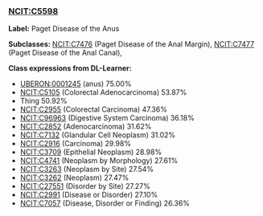 
### [NCIT:C5598](http://purl.obolibrary.org/obo/NCIT_C5598)
**Label:** Paget Disease of the Anus

**Subclasses:** [NCIT:C7476](http://purl.obolibrary.org/obo/NCIT_C7476) (Paget Disease of the Anal Margin), [NCIT:C7477](http://purl.obolibrary.org/obo/NCIT_C7477) (Paget Disease of the Anal Canal), 

**Class expressions from DL-Learner:**

- [UBERON:0001245](http://purl.obolibrary.org/obo/UBERON_0001245) (anus) 75.00%
- [NCIT:C5105](http://purl.obolibrary.org/obo/NCIT_C5105) (Colorectal Adenocarcinoma) 53.87%
- Thing 50.92%
- [NCIT:C2955](http://purl.obolibrary.org/obo/NCIT_C2955) (Colorectal Carcinoma) 47.36%
- [NCIT:C96963](http://purl.obolibrary.org/obo/NCIT_C96963) (Digestive System Carcinoma) 36.18%
- [NCIT:C2852](http://purl.obolibrary.org/obo/NCIT_C2852) (Adenocarcinoma) 31.62%
- [NCIT:C7132](http://purl.obolibrary.org/obo/NCIT_C7132) (Glandular Cell Neoplasm) 31.02%
- [NCIT:C2916](http://purl.obolibrary.org/obo/NCIT_C2916) (Carcinoma) 29.98%
- [NCIT:C3709](http://purl.obolibrary.org/obo/NCIT_C3709) (Epithelial Neoplasm) 28.98%
- [NCIT:C4741](http://purl.obolibrary.org/obo/NCIT_C4741) (Neoplasm by Morphology) 27.61%
- [NCIT:C3263](http://purl.obolibrary.org/obo/NCIT_C3263) (Neoplasm by Site) 27.54%
- [NCIT:C3262](http://purl.obolibrary.org/obo/NCIT_C3262) (Neoplasm) 27.47%
- [NCIT:C27551](http://purl.obolibrary.org/obo/NCIT_C27551) (Disorder by Site) 27.27%
- [NCIT:C2991](http://purl.obolibrary.org/obo/NCIT_C2991) (Disease or Disorder) 27.10%
- [NCIT:C7057](http://purl.obolibrary.org/obo/NCIT_C7057) (Disease, Disorder or Finding) 26.36%


